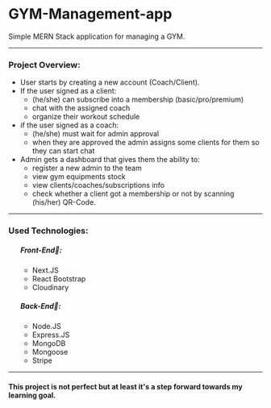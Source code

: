 # GYM-Management-app
Simple MERN Stack application for managing a GYM.
<hr>

### Project Overview:
- User starts by creating a new account (Coach/Client).
- If the user signed as a client:
        <ul>
            <li>(he/she) can subscribe into a membership (basic/pro/premium)</li>
            <li>chat with the assigned coach</li>
            <li>organize their workout schedule</li>
        </ul>
- if the user signed as a coach:
        <ul>
            <li>(he/she) must wait for admin approval</li>
            <li>when they are approved the admin assigns some clients for them so they can start chat</li>
        </ul>
- Admin gets a dashboard that gives them the ability to:
        <ul>
            <li>register a new admin to the team</li>
            <li>view gym equipments stock</li>
            <li>view clients/coaches/subscriptions info</li>
            <li>check whether a client got a membership or not by scanning (his/her) QR-Code.</li>
        </ul>
<hr>

### Used Technologies:
<ul>
  
  ##### Front-End📱:
  <ul>
    <li>Next.JS</li>
    <li>React Bootstrap</li>
    <li>Cloudinary</li>
  </ul>
  
  ##### Back-End🔧:
  <ul>
    <li>Node.JS</li>
    <li>Express.JS</li>
    <li>MongoDB</li>
    <li>Mongoose</li>
    <li>Stripe</li>
  </ul>
</ul>

<hr>

#### This project is not perfect but at least it's a step forward towards my learning goal.
